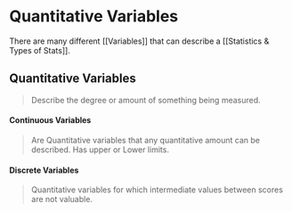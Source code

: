 #  Quantitative Variables
There are many different [[Variables]] that can describe a [[Statistics & Types of Stats]]. 
## Quantitative Variables 
>Describe the degree or amount of something being measured. 

#### Continuous Variables 
> Are Quantitative variables that any quantitative amount can be described. Has upper or Lower limits.

#### Discrete Variables 
> Quantitative variables for which intermediate values between scores are not valuable.


